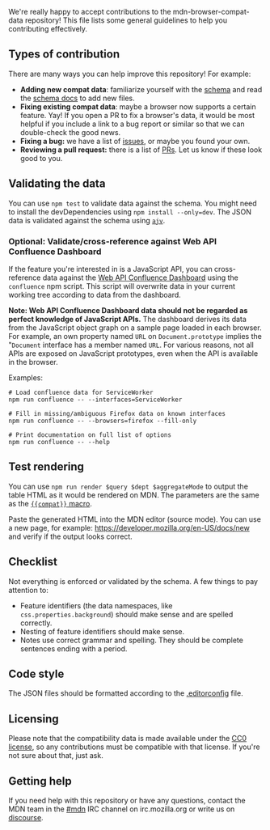 We're really happy to accept contributions to the mdn-browser-compat-data repository!
This file lists some general guidelines to help you contributing effectively.

## Types of contribution

There are many ways you can help improve this repository! For example:

* **Adding new compat data**: familiarize yourself with the [schema](https://github.com/mdn/browser-compat-data/blob/master/schemas/compat-data.schema.json) and read the [schema docs](https://github.com/mdn/browser-compat-data/blob/master/schemas/compat-data-schema.md) to add new files.
* **Fixing existing compat data**: maybe a browser now supports a certain feature. Yay! If you open a PR to fix a browser's data, it would be most helpful if you include a link to a bug report or similar so that we can double-check the good news.
* **Fixing a bug:** we have a list of [issues](https://github.com/mdn/browser-compat-data/issues),
or maybe you found your own.
* **Reviewing a pull request:** there is a list of [PRs](https://github.com/mdn/browser-compat-data/pulls).
Let us know if these look good to you.

## Validating the data
You can use `npm test` to validate data against the schema. You might need to install the devDependencies using `npm install --only=dev`.
The JSON data is validated against the schema using [`ajv`](http://epoberezkin.github.io/ajv/).

### Optional: Validate/cross-reference against Web API Confluence Dashboard
If the feature you're interested in is a JavaScript API, you can cross-reference data against the [Web API Confluence Dashboard](https://web-confluence.appspot.com/) using the `confluence` npm script. This script will overwrite data in your current working tree according to data from the dashboard.

**Note: Web API Confluence Dashboard data should not be regarded as perfect knowledge of JavaScript APIs.** 
The dashboard derives its data from the JavaScript object graph on a sample page loaded in each browser. For example, an own property named `URL` on `Document.prototype` implies the "`Document` interface has a member named `URL`. For various reasons, not all APIs are exposed on JavaScript prototypes, even when the API is available in the browser.

Examples:

```shell
# Load confluence data for ServiceWorker
npm run confluence -- --interfaces=ServiceWorker

# Fill in missing/ambiguous Firefox data on known interfaces
npm run confluence -- --browsers=firefox --fill-only

# Print documentation on full list of options
npm run confluence -- --help
```

## Test rendering
You can use `npm run render $query $dept $aggregateMode` to output the table HTML as it would be rendered on MDN.
The parameters are the same as the [`{{compat}}` macro](https://github.com/mdn/kumascript/blob/master/macros/Compat.ejs).

Paste the generated HTML into the MDN editor (source mode). You can use a new page, for example: https://developer.mozilla.org/en-US/docs/new and verify if the output looks correct.

## Checklist
Not everything is enforced or validated by the schema. A few things to pay attention to:

* Feature identifiers (the data namespaces, like `css.properties.background`) should make sense and are spelled correctly.
* Nesting of feature identifiers should make sense.
* Notes use correct grammar and spelling. They should be complete sentences ending with a period.

## Code style

The JSON files should be formatted according to the [.editorconfig](https://github.com/mdn/browser-compat-data/blob/master/.editorconfig) file.

## Licensing

Please note that the compatibility data is made available under the
[CC0 license](https://github.com/mdn/browser-compat-data/blob/master/LICENSE),
so any contributions must be compatible with that license. If you're not sure about that, just ask.

## Getting help

If you need help with this repository or have any questions, contact the MDN team
in the [#mdn](irc://irc.mozilla.org/mdn) IRC channel on irc.mozilla.org or write us on [discourse](https://discourse.mozilla-community.org/c/mdn).
